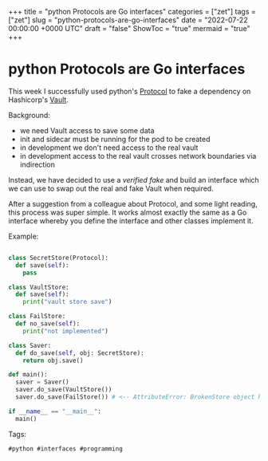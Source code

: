 +++
title = "python Protocols are Go interfaces"
categories = ["zet"]
tags = ["zet"]
slug = "python-protocols-are-go-interfaces"
date = "2022-07-22 00:00:00 +0000 UTC"
draft = "false"
ShowToc = "true"
mermaid = "true"
+++

# python Protocols are Go interfaces

This week I successfully used python's [Protocol](https://peps.python.org/pep-0544/)
to fake a dependency on Hashicorp's [Vault](https://www.vaultproject.io).

Background:
  - we need Vault access to save some data
  - init and sidecar must be running for the pod to be created
  - in development we don't need access to the real vault
  - in development access to the real vault crosses network boundaries via indirection

Instead, we have decided to use a *verified fake* and build an interface which 
we can use to swap out the real and fake Vault when required. 

After a suggestion from a colleague about Protocol, and some light reading,
this process was super simple. It works almost exactly the same as a Go interface
whereby you define the interface and other classes implement it.

Example:

```python

class SecretStore(Protocol):
  def save(self):
    pass

class VaultStore:
  def save(self):
    print("vault store save")

class FailStore:
  def no_save(self):
    print("not implemented")

class Saver:
  def do_save(self, obj: SecretStore):
    return obj.save()

def main():
  saver = Saver()
  saver.do_save(VaultStore())
  saver.do_save(FailStore()) # <-- AttributeError: BrokenStore object has no attribute 'save'

if __name__ == "__main__":
  main()
```

Tags:

    #python #interfaces #programming
